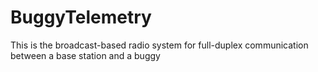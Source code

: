 # BuggyTelemetry
This is the broadcast-based radio system for full-duplex communication between a base station and a buggy
